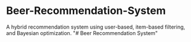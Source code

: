 # Beer-Recommendation-System
A hybrid recommendation system using user-based, item-based filtering, and Bayesian optimization.
"# Beer Recommendation System" 
